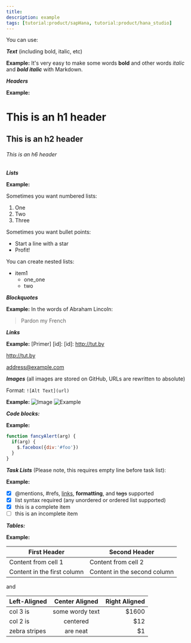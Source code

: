 ```yaml
---
title:
description: example
tags: [tutorial:product/sapHana, tutorial:product/hana_studio]
---
```


You can use:

***Text*** (including bold, italic, etc)

  **Example:**
It's very easy to make some words **bold** and other words *italic* and ***bold italic*** with Markdown.

***Headers***

  **Example:**
# This is an h1 header
## This is an h2 header
###### This is an h6 header

***Lists***

  **Example:**

Sometimes you want numbered lists:

1. One
2. Two
3. Three

Sometimes you want bullet points:

* Start a line with a star
* Profit!

You can create nested lists:

* item1
    * one_one
    * two

***Blockquotes***

  **Example:**
In the words of Abraham Lincoln:
> Pardon my French

***Links***

  **Example:**
[Primer] [id]:
[id]: http://tut.by

<http://tut.by>

<address@example.com>

***Images*** (all images are stored on GitHub, URLs are rewritten to absolute)

Format: `![Alt Text](url)`

  **Example:**
![Image](https://octodex.github.com/images/yaktocat.png)
![Example](/tutorials/uat-test-2/ico-01.png)

***Code blocks:***

  **Example:**
```javascript
function fancyAlert(arg) {
  if(arg) {
    $.facebox({div:'#foo'})
  }
}
```
***Task Lists*** (Please note, this requires empty line before task list):

  **Example:**

- [x] @mentions, #refs, [links](), **formatting**, and <del>tags</del> supported
- [x] list syntax required (any unordered or ordered list supported)
- [x] this is a complete item
- [ ] this is an incomplete item

***Tables:***

  **Example:**

First Header | Second Header
------------ | -------------
Content from cell 1 | Content from cell 2
Content in the first column | Content in the second column


and

| Left-Aligned  | Center Aligned  | Right Aligned |
| :------------ |:---------------:| -----:|
| col 3 is      | some wordy text | $1600 |
| col 2 is      | centered        |   $12 |
| zebra stripes | are neat        |    $1 |
